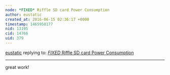 ```yaml
---
node: *FIXED* Riffle SD card Power Consumption
author: eustatic
created_at: 2016-06-15 02:36:17 +0000
timestamp: 1465958177
nid: 13195
cid: 14766
uid: 379
---
```




[eustatic](../profile/eustatic) replying to: [*FIXED* Riffle SD card Power Consumption](../notes/kinasmith/06-14-2016/fixed-riffle-sd-card-power-consumption)

----
great work!